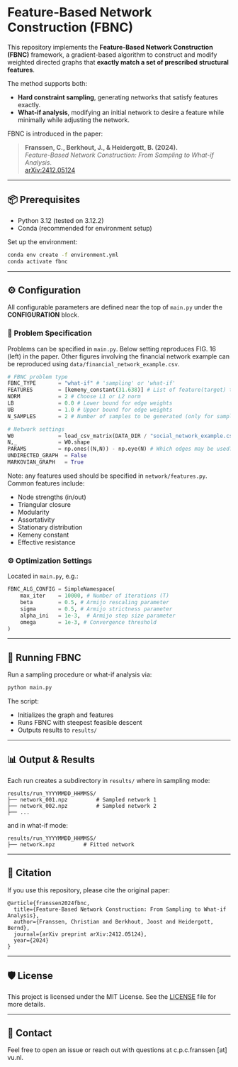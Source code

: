 # Feature-Based Network Construction (FBNC)

This repository implements the **Feature-Based Network Construction (FBNC)** framework, a gradient-based algorithm to construct and modify weighted directed graphs that **exactly match a set of prescribed structural features**.

The method supports both:
- **Hard constraint sampling**, generating networks that satisfy features exactly.
- **What-if analysis**, modifying an initial network to desire a feature while minimally while adjusting the network.

FBNC is introduced in the paper:

> **Franssen, C., Berkhout, J., & Heidergott, B. (2024).**  
> *Feature-Based Network Construction: From Sampling to What-if Analysis*.  
> [arXiv:2412.05124](https://arxiv.org/abs/2412.05124)

---

## 📦 Prerequisites

- Python 3.12 (tested on 3.12.2)
- Conda (recommended for environment setup)

Set up the environment:

```bash
conda env create -f environment.yml
conda activate fbnc
```

---

## ⚙️ Configuration

All configurable parameters are defined near the top of `main.py` under the **CONFIGURATION** block.

### 🎯 Problem Specification

Problems can be specified in `main.py`. Below setting reproduces FIG. 16 (left) in the paper. Other figures involving the financial network example can be reproduced using `data/financial_network_example.csv`.

```python
# FBNC problem type
FBNC_TYPE       = "what-if" # 'sampling' or 'what-if'
FEATURES        = [kemeny_constant(31.638)] # List of feature(target) to be used
NORM            = 2 # Choose L1 or L2 norm
LB              = 0.0 # Lower bound for edge weights
UB              = 1.0 # Upper bound for edge weights
N_SAMPLES       = 2 # Number of samples to be generated (only for sampling mode)

# Network settings
W0              = load_csv_matrix(DATA_DIR / "social_network_example.csv") # Initial weights for what-if analysis
N,_             = W0.shape
PARAMS          = np.ones((N,N)) - np.eye(N) # Which edges may be used?
UNDIRECTED_GRAPH  = False
MARKOVIAN_GRAPH   = True
```

Note: any features used should be specified in `network/features.py`. Common features include:

- Node strengths (in/out)
- Triangular closure
- Modularity
- Assortativity
- Stationary distribution
- Kemeny constant
- Effective resistance

### ⚙️ Optimization Settings

Located in `main.py`, e.g.:

```python
FBNC_ALG_CONFIG = SimpleNamespace(
    max_iter    = 10000, # Number of iterations (T)
    beta        = 0.5, # Armijo rescaling parameter
    sigma       = 0.5, # Armijo strictness parameter
    alpha_ini   = 1e-3,  # Armijo step size parameter
    omega       = 1e-3, # Convergence threshold
)
```

---

## 🚀 Running FBNC

Run a sampling procedure or what-if analysis via:

```bash
python main.py
```

The script:
- Initializes the graph and features
- Runs FBNC with steepest feasible descent
- Outputs results to `results/`

---

## 📊 Output & Results

Each run creates a subdirectory in `results/` where in sampling mode:

```
results/run_YYYYMMDD_HHMMSS/
├── network_001.npz         # Sampled network 1
├── network_002.npz         # Sampled network 2
├── ...
```
and in what-if mode:
```
results/run_YYYYMMDD_HHMMSS/
├── network.npz         # Fitted network
```

---

## 🔖 Citation

If you use this repository, please cite the original paper:

```
@article{franssen2024fbnc,
  title={Feature-Based Network Construction: From Sampling to What-if Analysis},
  author={Franssen, Christian and Berkhout, Joost and Heidergott, Bernd},
  journal={arXiv preprint arXiv:2412.05124},
  year={2024}
}
```   

---

## 🛡️ License

This project is licensed under the MIT License. See the [LICENSE](LICENSE) file for more details.

---

## 🤝 Contact

Feel free to open an issue or reach out with questions at c.p.c.franssen [at] vu.nl.
